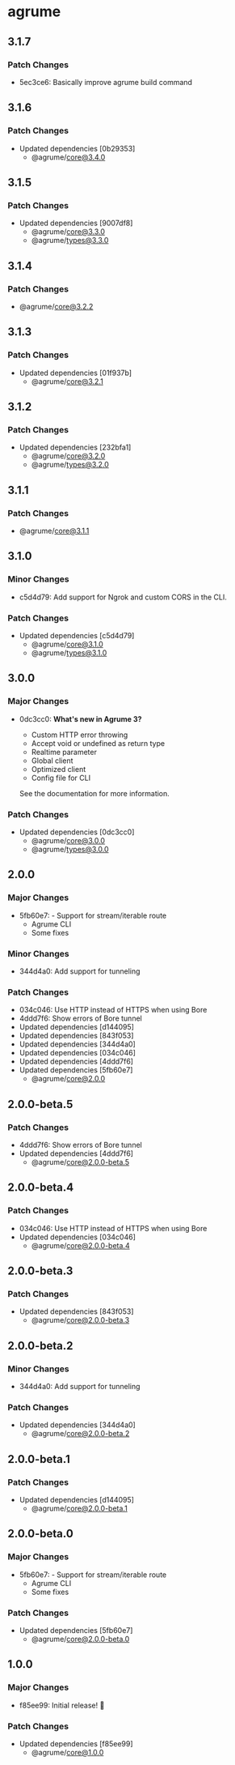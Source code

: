 # agrume

## 3.1.7

### Patch Changes

- 5ec3ce6: Basically improve agrume build command

## 3.1.6

### Patch Changes

- Updated dependencies [0b29353]
  - @agrume/core@3.4.0

## 3.1.5

### Patch Changes

- Updated dependencies [9007df8]
  - @agrume/core@3.3.0
  - @agrume/types@3.3.0

## 3.1.4

### Patch Changes

- @agrume/core@3.2.2

## 3.1.3

### Patch Changes

- Updated dependencies [01f937b]
  - @agrume/core@3.2.1

## 3.1.2

### Patch Changes

- Updated dependencies [232bfa1]
  - @agrume/core@3.2.0
  - @agrume/types@3.2.0

## 3.1.1

### Patch Changes

- @agrume/core@3.1.1

## 3.1.0

### Minor Changes

- c5d4d79: Add support for Ngrok and custom CORS in the CLI.

### Patch Changes

- Updated dependencies [c5d4d79]
  - @agrume/core@3.1.0
  - @agrume/types@3.1.0

## 3.0.0

### Major Changes

- 0dc3cc0: **What's new in Agrume 3?**

  - Custom HTTP error throwing
  - Accept void or undefined as return type
  - Realtime parameter
  - Global client
  - Optimized client
  - Config file for CLI

  See the documentation for more information.

### Patch Changes

- Updated dependencies [0dc3cc0]
  - @agrume/core@3.0.0
  - @agrume/types@3.0.0

## 2.0.0

### Major Changes

- 5fb60e7: - Support for stream/iterable route
  - Agrume CLI
  - Some fixes

### Minor Changes

- 344d4a0: Add support for tunneling

### Patch Changes

- 034c046: Use HTTP instead of HTTPS when using Bore
- 4ddd7f6: Show errors of Bore tunnel
- Updated dependencies [d144095]
- Updated dependencies [843f053]
- Updated dependencies [344d4a0]
- Updated dependencies [034c046]
- Updated dependencies [4ddd7f6]
- Updated dependencies [5fb60e7]
  - @agrume/core@2.0.0

## 2.0.0-beta.5

### Patch Changes

- 4ddd7f6: Show errors of Bore tunnel
- Updated dependencies [4ddd7f6]
  - @agrume/core@2.0.0-beta.5

## 2.0.0-beta.4

### Patch Changes

- 034c046: Use HTTP instead of HTTPS when using Bore
- Updated dependencies [034c046]
  - @agrume/core@2.0.0-beta.4

## 2.0.0-beta.3

### Patch Changes

- Updated dependencies [843f053]
  - @agrume/core@2.0.0-beta.3

## 2.0.0-beta.2

### Minor Changes

- 344d4a0: Add support for tunneling

### Patch Changes

- Updated dependencies [344d4a0]
  - @agrume/core@2.0.0-beta.2

## 2.0.0-beta.1

### Patch Changes

- Updated dependencies [d144095]
  - @agrume/core@2.0.0-beta.1

## 2.0.0-beta.0

### Major Changes

- 5fb60e7: - Support for stream/iterable route
  - Agrume CLI
  - Some fixes

### Patch Changes

- Updated dependencies [5fb60e7]
  - @agrume/core@2.0.0-beta.0

## 1.0.0

### Major Changes

- f85ee99: Initial release! 🎉

### Patch Changes

- Updated dependencies [f85ee99]
  - @agrume/core@1.0.0
